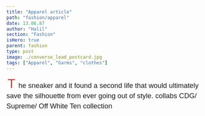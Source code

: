 ```yaml
---
title: "Apparel article"
path: "fashion/apparel"
date: 13.06.87
author: "Halil"
section: "Fashion"
isHero: true
parent: fashion
type: post
image: ./converse_lead_postcard.jpg
tags: ["Apparel", "Garms", "clothes"]
---
```

<style>

@import url('https://fonts.googleapis.com/css2?family=Marck+Script&display=swap');
@import url('https://fonts.googleapis.com/css2?family=Lato:ital,wght@0,400;0,700;1,400;1,700&display=swap');
@import url('https://fonts.googleapis.com/css2?family=Changa&display=swap');

p:first-of-type:first-letter {
    font-size: 1.75rem;
    color: rgb(219, 51, 52);
    padding-top: 30px;
    padding-right: 8px;
    padding-left: 3px
}

p {
    font-size: 0.9rem;
    line-height: 1.85rem;
    font-family: 'Lato', sans-serif;
}

ul > li {
    font-size: 0.9rem;
    line-height: 1.45rem;
    letter-spacing: 0.025rem;
    font-family: 'Lato', sans-serif;
}

h4 {
    font-family: Arial, Helvetica, sans-serif;
    font-size: 1.4rem;
    letter-spacing: 0.005rem;
    color: #000000
    padding: 0;
    margin: 10px 0 30px 0;
}

@media (min-width: 768px) {

    p:first-of-type:first-letter {
        font-size: 2.1rem;
        color: rgb(219, 51, 52);
        padding-top: 30px;
        padding-right: 8px;
        padding-left: 3px;
    }

    p {
        font-size: 1.15rem;
        line-height: 1.7rem;
        font-family: 'Nunito', sans-serif;sans-serif;
    }

    ul > li {
        font-size: 1.05rem;
        line-height: 1.55rem;
        font-family: 'Nunito', sans-serif;sans-serif;
    }

    h4 {
        font-size: 1.8rem;
    }
}

@media (min-width: 1024px) {

    p:first-of-type:first-letter {
        font-size: 2.1rem;
        color: rgb(219, 51, 52);
        padding-top: 30px;
        padding-right: 8px;
        padding-left: 3px;
    }

    p {
        font-size: 1.15rem;
        line-height: 1.7rem;
        font-family: 'Nunito', sans-serif;sans-serif;
    }

    ul > li {
        font-size: 1.05rem;
        line-height: 1.55rem;
        font-family: 'Nunito', sans-serif;sans-serif;
    }

    h4 {
        font-size: 2rem;
    }
}

</style>
The sneaker and it found a second life that would ultimately save the silhouette from ever going out of style.
collabs CDG/ Supreme/ Off White Ten collection